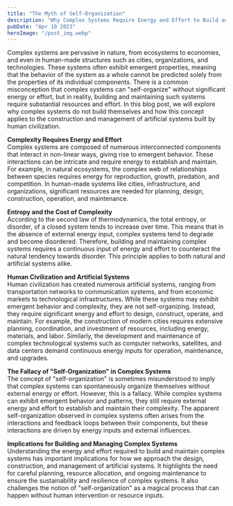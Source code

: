```yaml
---
title: "The Myth of Self-Organization"
description: "Why Complex Systems Require Energy and Effort to Build and Maintain..."
pubDate: "Apr 10 2023"
heroImage: "/post_img.webp"
---
```

Complex systems are pervasive in nature, from ecosystems to economies, and even in human-made structures such as cities, organizations, and technologies. These systems often exhibit emergent properties, meaning that the behavior of the system as a whole cannot be predicted solely from the properties of its individual components. There is a common misconception that complex systems can "self-organize" without significant energy or effort, but in reality, building and maintaining such systems require substantial resources and effort. In this blog post, we will explore why complex systems do not build themselves and how this concept applies to the construction and management of artificial systems built by human civilization.

**Complexity Requires Energy and Effort**  
Complex systems are composed of numerous interconnected components that interact in non-linear ways, giving rise to emergent behavior. These interactions can be intricate and require energy to establish and maintain. For example, in natural ecosystems, the complex web of relationships between species requires energy for reproduction, growth, predation, and competition. In human-made systems like cities, infrastructure, and organizations, significant resources are needed for planning, design, construction, operation, and maintenance.

**Entropy and the Cost of Complexity**  
According to the second law of thermodynamics, the total entropy, or disorder, of a closed system tends to increase over time. This means that in the absence of external energy input, complex systems tend to degrade and become disordered. Therefore, building and maintaining complex systems requires a continuous input of energy and effort to counteract the natural tendency towards disorder. This principle applies to both natural and artificial systems alike.

**Human Civilization and Artificial Systems**  
Human civilization has created numerous artificial systems, ranging from transportation networks to communication systems, and from economic markets to technological infrastructures. While these systems may exhibit emergent behavior and complexity, they are not self-organizing. Instead, they require significant energy and effort to design, construct, operate, and maintain. For example, the construction of modern cities requires extensive planning, coordination, and investment of resources, including energy, materials, and labor. Similarly, the development and maintenance of complex technological systems such as computer networks, satellites, and data centers demand continuous energy inputs for operation, maintenance, and upgrades.

**The Fallacy of "Self-Organization" in Complex Systems**  
The concept of "self-organization" is sometimes misunderstood to imply that complex systems can spontaneously organize themselves without external energy or effort. However, this is a fallacy. While complex systems can exhibit emergent behavior and patterns, they still require external energy and effort to establish and maintain their complexity. The apparent self-organization observed in complex systems often arises from the interactions and feedback loops between their components, but these interactions are driven by energy inputs and external influences.

**Implications for Building and Managing Complex Systems**  
Understanding the energy and effort required to build and maintain complex systems has important implications for how we approach the design, construction, and management of artificial systems. It highlights the need for careful planning, resource allocation, and ongoing maintenance to ensure the sustainability and resilience of complex systems. It also challenges the notion of "self-organization" as a magical process that can happen without human intervention or resource inputs.